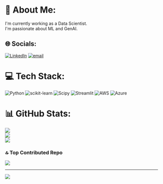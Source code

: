 
# 💫 About Me:
I'm currently working as a Data Scientist.<br>I'm passionate about ML and GenAI.


## 🌐 Socials:
[![LinkedIn](https://img.shields.io/badge/LinkedIn-%230077B5.svg?logo=linkedin&logoColor=white)](https://linkedin.com/in/iulia-bunescu) [![email](https://img.shields.io/badge/Email-D14836?logo=gmail&logoColor=white)](mailto:iulia.bunescu1@gmail.com) 

# 💻 Tech Stack:
![Python](https://img.shields.io/badge/python-3670A0?style=for-the-badge&logo=python&logoColor=ffdd54) ![scikit-learn](https://img.shields.io/badge/scikit--learn-%23F7931E.svg?style=for-the-badge&logo=scikit-learn&logoColor=white) ![Scipy](https://img.shields.io/badge/SciPy-%230C55A5.svg?style=for-the-badge&logo=scipy&logoColor=%white) ![Streamlit](https://img.shields.io/badge/Streamlit-%23FE4B4B.svg?style=for-the-badge&logo=streamlit&logoColor=white) ![AWS](https://img.shields.io/badge/AWS-%23FF9900.svg?style=for-the-badge&logo=amazon-aws&logoColor=white) ![Azure](https://img.shields.io/badge/azure-%230072C6.svg?style=for-the-badge&logo=microsoftazure&logoColor=white)
# 📊 GitHub Stats:
![](https://github-readme-stats.vercel.app/api?username=Iuliabunescu&theme=tokyonight&hide_border=true&include_all_commits=true&count_private=true)<br/>
![](https://nirzak-streak-stats.vercel.app/?user=Iuliabunescu&theme=tokyonight&hide_border=true)<br/>
![](https://github-readme-stats.vercel.app/api/top-langs/?username=Iuliabunescu&theme=tokyonight&hide_border=true&include_all_commits=true&count_private=true&layout=compact)

### 🔝 Top Contributed Repo
![](https://github-contributor-stats.vercel.app/api?username=Iuliabunescu&limit=5&theme=tokyonight&combine_all_yearly_contributions=true)

---
[![](https://visitcount.itsvg.in/api?id=Iuliabunescu&icon=7&color=0)](https://visitcount.itsvg.in)

<!-- Proudly created with GPRM ( https://gprm.itsvg.in ) -->
